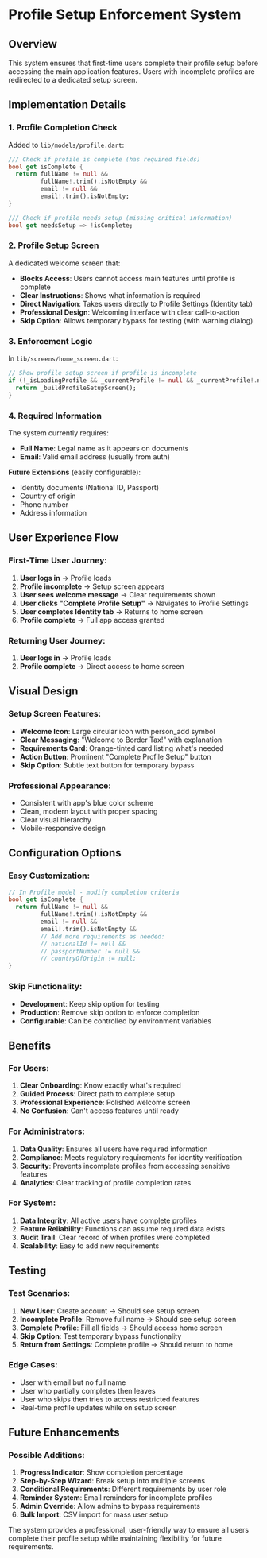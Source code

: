 # Profile Setup Enforcement System

## Overview
This system ensures that first-time users complete their profile setup before accessing the main application features. Users with incomplete profiles are redirected to a dedicated setup screen.

## Implementation Details

### 1. **Profile Completion Check**
Added to `lib/models/profile.dart`:
```dart
/// Check if profile is complete (has required fields)
bool get isComplete {
  return fullName != null && 
         fullName!.trim().isNotEmpty && 
         email != null && 
         email!.trim().isNotEmpty;
}

/// Check if profile needs setup (missing critical information)
bool get needsSetup => !isComplete;
```

### 2. **Profile Setup Screen**
A dedicated welcome screen that:
- **Blocks Access**: Users cannot access main features until profile is complete
- **Clear Instructions**: Shows what information is required
- **Direct Navigation**: Takes users directly to Profile Settings (Identity tab)
- **Professional Design**: Welcoming interface with clear call-to-action
- **Skip Option**: Allows temporary bypass for testing (with warning dialog)

### 3. **Enforcement Logic**
In `lib/screens/home_screen.dart`:
```dart
// Show profile setup screen if profile is incomplete
if (!_isLoadingProfile && _currentProfile != null && _currentProfile!.needsSetup) {
  return _buildProfileSetupScreen();
}
```

### 4. **Required Information**
The system currently requires:
- **Full Name**: Legal name as it appears on documents
- **Email**: Valid email address (usually from auth)

**Future Extensions** (easily configurable):
- Identity documents (National ID, Passport)
- Country of origin
- Phone number
- Address information

## User Experience Flow

### **First-Time User Journey:**
1. **User logs in** → Profile loads
2. **Profile incomplete** → Setup screen appears
3. **User sees welcome message** → Clear requirements shown
4. **User clicks "Complete Profile Setup"** → Navigates to Profile Settings
5. **User completes Identity tab** → Returns to home screen
6. **Profile complete** → Full app access granted

### **Returning User Journey:**
1. **User logs in** → Profile loads
2. **Profile complete** → Direct access to home screen

## Visual Design

### **Setup Screen Features:**
- **Welcome Icon**: Large circular icon with person_add symbol
- **Clear Messaging**: "Welcome to Border Tax!" with explanation
- **Requirements Card**: Orange-tinted card listing what's needed
- **Action Button**: Prominent "Complete Profile Setup" button
- **Skip Option**: Subtle text button for temporary bypass

### **Professional Appearance:**
- Consistent with app's blue color scheme
- Clean, modern layout with proper spacing
- Clear visual hierarchy
- Mobile-responsive design

## Configuration Options

### **Easy Customization:**
```dart
// In Profile model - modify completion criteria
bool get isComplete {
  return fullName != null && 
         fullName!.trim().isNotEmpty && 
         email != null && 
         email!.trim().isNotEmpty &&
         // Add more requirements as needed:
         // nationalId != null &&
         // passportNumber != null &&
         // countryOfOrigin != null;
}
```

### **Skip Functionality:**
- **Development**: Keep skip option for testing
- **Production**: Remove skip option to enforce completion
- **Configurable**: Can be controlled by environment variables

## Benefits

### **For Users:**
1. **Clear Onboarding**: Know exactly what's required
2. **Guided Process**: Direct path to complete setup
3. **Professional Experience**: Polished welcome screen
4. **No Confusion**: Can't access features until ready

### **For Administrators:**
1. **Data Quality**: Ensures all users have required information
2. **Compliance**: Meets regulatory requirements for identity verification
3. **Security**: Prevents incomplete profiles from accessing sensitive features
4. **Analytics**: Clear tracking of profile completion rates

### **For System:**
1. **Data Integrity**: All active users have complete profiles
2. **Feature Reliability**: Functions can assume required data exists
3. **Audit Trail**: Clear record of when profiles were completed
4. **Scalability**: Easy to add new requirements

## Testing

### **Test Scenarios:**
1. **New User**: Create account → Should see setup screen
2. **Incomplete Profile**: Remove full name → Should see setup screen
3. **Complete Profile**: Fill all fields → Should access home screen
4. **Skip Option**: Test temporary bypass functionality
5. **Return from Settings**: Complete profile → Should return to home

### **Edge Cases:**
- User with email but no full name
- User who partially completes then leaves
- User who skips then tries to access restricted features
- Real-time profile updates while on setup screen

## Future Enhancements

### **Possible Additions:**
1. **Progress Indicator**: Show completion percentage
2. **Step-by-Step Wizard**: Break setup into multiple screens
3. **Conditional Requirements**: Different requirements by user role
4. **Reminder System**: Email reminders for incomplete profiles
5. **Admin Override**: Allow admins to bypass requirements
6. **Bulk Import**: CSV import for mass user setup

The system provides a professional, user-friendly way to ensure all users complete their profile setup while maintaining flexibility for future requirements.